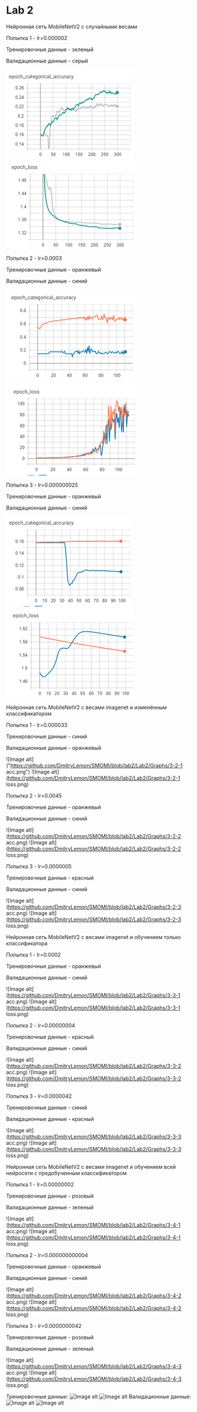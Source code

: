 # Lab 2


Нейронная сеть MobileNetV2 с случайными весами

Попытка 1 - lr=0.000002

Тренировочные данные - зеленый

Валидационные данные - серый

![Image alt](https://github.com/DmitryLemon/SMOMI/blob/lab2/Lab2/Graphs/3-1-1-acc.png)
![Image alt](https://github.com/DmitryLemon/SMOMI/blob/lab2/Lab2/Graphs/3-1-1-loss.png)


Попытка 2 - lr=0.0003

Тренировочные данные - оранжевый

Валидационные данные - синий

![Image alt](https://github.com/DmitryLemon/SMOMI/blob/lab2/Lab2/Graphs/3-1-2-acc.png)
![Image alt](https://github.com/DmitryLemon/SMOMI/blob/lab2/Lab2/Graphs/3-1-2-loss.png)

Попытка 3 - lr=0.000000025

Тренировочные данные - оранжевый

Валидационные данные - синий

![Image alt](https://github.com/DmitryLemon/SMOMI/blob/lab2/Lab2/Graphs/3-1-3-acc.png)
![Image alt](https://github.com/DmitryLemon/SMOMI/blob/lab2/Lab2/Graphs/3-1-3-loss.png)


Нейронная сеть MobileNetV2 с весами imagenet и изменённым классификатором

Попытка 1 - lr=0.000033

Тренировочные данные - синий

Валидационные данные - оранжевый

![Image alt]("https://github.com/DmitryLemon/SMOMI/blob/lab2/Lab2/Graphs/3-2-1 acc.png")
![Image alt](https://github.com/DmitryLemon/SMOMI/blob/lab2/Lab2/Graphs/3-2-1 loss.png)

Попытка 2 - lr=0.0045

Тренировочные данные - оранжевый

Валидационные данные - синий

![Image alt](https://github.com/DmitryLemon/SMOMI/blob/lab2/Lab2/Graphs/3-2-2 acc.png)
![Image alt](https://github.com/DmitryLemon/SMOMI/blob/lab2/Lab2/Graphs/3-2-2 loss.png)

Попытка 3 - lr=0.0000005

Тренировочные данные - красный

Валидационные данные - синий

![Image alt](https://github.com/DmitryLemon/SMOMI/blob/lab2/Lab2/Graphs/3-2-3 acc.png)
![Image alt](https://github.com/DmitryLemon/SMOMI/blob/lab2/Lab2/Graphs/3-2-3 loss.png)


Нейронная сеть MobileNetV2 с весами imagenet и обучением только классификатора


Попытка 1 - lr=0.0002

Тренировочные данные - оранжевый

Валидационные данные - синий

![Image alt](https://github.com/DmitryLemon/SMOMI/blob/lab2/Lab2/Graphs/3-3-1 acc.png)
![Image alt](https://github.com/DmitryLemon/SMOMI/blob/lab2/Lab2/Graphs/3-3-1 loss.png)

Попытка 2 - lr=0.00000004

Тренировочные данные - красный

Валидационные данные - синий

![Image alt](https://github.com/DmitryLemon/SMOMI/blob/lab2/Lab2/Graphs/3-3-2 acc.png)
![Image alt](https://github.com/DmitryLemon/SMOMI/blob/lab2/Lab2/Graphs/3-3-2 loss.png)

Попытка 3 - lr=0.0000042

Тренировочные данные - синий

Валидационные данные - красный

![Image alt](https://github.com/DmitryLemon/SMOMI/blob/lab2/Lab2/Graphs/3-3-3 acc.png)
![Image alt](https://github.com/DmitryLemon/SMOMI/blob/lab2/Lab2/Graphs/3-3-3 loss.png)


Нейронная сеть MobileNetV2 с весами imagenet и обучением всей нейросети с предобученным классификатором

Попытка 1 - lr=0.00000002

Тренировочные данные - розовый

Валидационные данные - зеленый

![Image alt](https://github.com/DmitryLemon/SMOMI/blob/lab2/Lab2/Graphs/3-4-1 acc.png)
![Image alt](https://github.com/DmitryLemon/SMOMI/blob/lab2/Lab2/Graphs/3-4-1 loss.png)

Попытка 2 - lr=0.000000000004

Тренировочные данные - оранжевый

Валидационные данные - синий

![Image alt](https://github.com/DmitryLemon/SMOMI/blob/lab2/Lab2/Graphs/3-4-2 acc.png)
![Image alt](https://github.com/DmitryLemon/SMOMI/blob/lab2/Lab2/Graphs/3-4-2 loss.png)

Попытка 3 - lr=0.0000000042

Тренировочные данные - розовый

Валидационные данные - зеленый

![Image alt](https://github.com/DmitryLemon/SMOMI/blob/lab2/Lab2/Graphs/3-4-3 acc.png)
![Image alt](https://github.com/DmitryLemon/SMOMI/blob/lab2/Lab2/Graphs/3-4-3 loss.png)


Тренировочные данные:
![Image alt]()
![Image alt]()
Валидационные данные:
![Image alt]()
![Image alt]()
